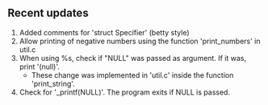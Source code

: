 ## Recent updates
1. Added comments for 'struct Specifier' (betty style)
2. Allow printing of negative numbers using the function 'print_numbers' in util.c
3. When using %s, check if "NULL" was passed as argument. If it was, print '(null)'.
	* These change was implemented in 'util.c' inside the function 'print_string'.
4. Check for '\_printf(NULL)'. The program exits if NULL is passed.

